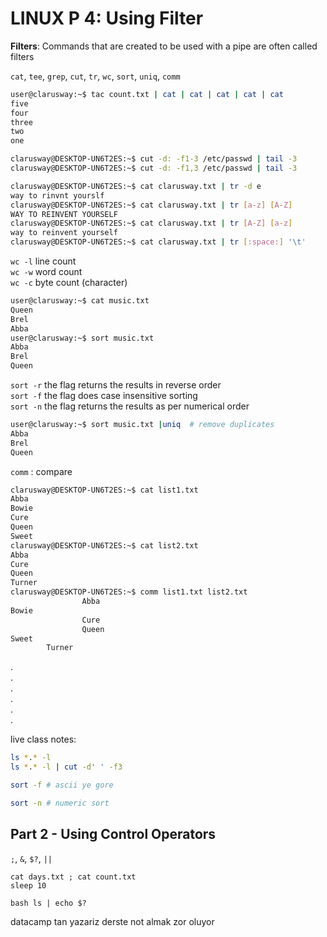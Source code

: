 # LINUX P 4: Using Filter

**Filters**: Commands that are created to be used with a pipe are often called filters    

```cat```, ```tee```, ```grep```, 
```cut```, ```tr```, ```wc```,
```sort```, ```uniq```, ```comm```  


```bash
user@clarusway:~$ tac count.txt | cat | cat | cat | cat | cat
five
four
three
two
one
```
```bash
clarusway@DESKTOP-UN6T2ES:~$ cut -d: -f1-3 /etc/passwd | tail -3
clarusway@DESKTOP-UN6T2ES:~$ cut -d: -f1,3 /etc/passwd | tail -3
```
```bash
clarusway@DESKTOP-UN6T2ES:~$ cat clarusway.txt | tr -d e
way to rinvnt yourslf
clarusway@DESKTOP-UN6T2ES:~$ cat clarusway.txt | tr [a-z] [A-Z]
WAY TO REINVENT YOURSELF
clarusway@DESKTOP-UN6T2ES:~$ cat clarusway.txt | tr [A-Z] [a-z]
way to reinvent yourself
clarusway@DESKTOP-UN6T2ES:~$ cat clarusway.txt | tr [:space:] '\t'
```

```wc -l``` line count  
```wc -w``` word count  
```wc -c``` byte count (character)  


```bash
user@clarusway:~$ cat music.txt
Queen
Brel
Abba
user@clarusway:~$ sort music.txt
Abba
Brel
Queen
```

```sort -r```	the flag returns the results in reverse order  
```sort -f```	the flag does case insensitive sorting  
```sort -n```	the flag returns the results as per numerical order  

```bash
user@clarusway:~$ sort music.txt |uniq  # remove duplicates
Abba
Brel
Queen
```

```comm``` : compare
```bash
clarusway@DESKTOP-UN6T2ES:~$ cat list1.txt
Abba
Bowie
Cure
Queen
Sweet
clarusway@DESKTOP-UN6T2ES:~$ cat list2.txt
Abba
Cure
Queen
Turner
clarusway@DESKTOP-UN6T2ES:~$ comm list1.txt list2.txt
                Abba
Bowie
                Cure
                Queen
Sweet
        Turner
```


.  
.  
.  
.  
.  
.  


live class notes:


```bash
ls *.* -l
ls *.* -l | cut -d' ' -f3
``` 
```bash
sort -f # ascii ye gore
```

```bash
sort -n # numeric sort
```



## Part 2 - Using Control Operators

```;```, ```&```,  ```$?```, ```||```

```cat days.txt ; cat count.txt ```  
```sleep 10```

```bash ls | echo $?```


datacamp tan yazariz derste not almak zor oluyor